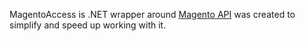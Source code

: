 MagentoAccess is .NET wrapper around [Magento API](http://www.magentocommerce.com/api/rest/introduction.html) was created to simplify and speed up working with it.